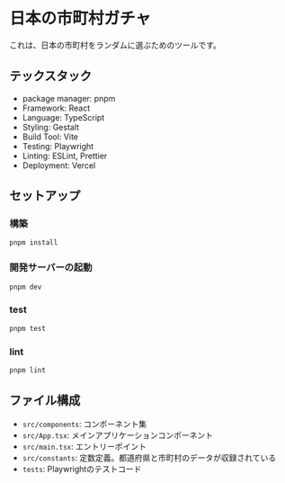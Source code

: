 # 日本の市町村ガチャ

これは、日本の市町村をランダムに選ぶためのツールです。

## テックスタック

- package manager: pnpm
- Framework: React
- Language: TypeScript
- Styling: Gestalt
- Build Tool: Vite
- Testing: Playwright
- Linting: ESLint, Prettier
- Deployment: Vercel

## セットアップ

### 構築

```bash
pnpm install
```

### 開発サーバーの起動

```bash
pnpm dev
```

### test

```bash
pnpm test
```

### lint

```bash
pnpm lint
```

## ファイル構成

- `src/components`: コンポーネント集
- `src/App.tsx`: メインアプリケーションコンポーネント
- `src/main.tsx`: エントリーポイント
- `src/constants`: 定数定義。都道府県と市町村のデータが収録されている
- `tests`: Playwrightのテストコード
